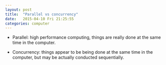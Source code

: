 ```yaml
---
layout: post
title:  "Parallel vs concurrency"
date:   2015-04-10 Fri 21:25:55
categories: computer
---
```



- Parallel: high performance computing, things are really done at the same time in the computer.

- Concurrency: things appear to be being done at the same time in the computer,
  but may be actually conducted sequentially.
